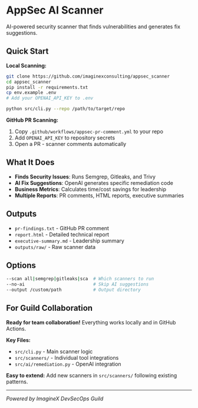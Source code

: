 # AppSec AI Scanner

AI-powered security scanner that finds vulnerabilities and generates fix suggestions.

## Quick Start

**Local Scanning:**
```bash
git clone https://github.com/imaginexconsulting/appsec_scanner
cd appsec_scanner  
pip install -r requirements.txt
cp env.example .env
# Add your OPENAI_API_KEY to .env

python src/cli.py --repo /path/to/target/repo
```

**GitHub PR Scanning:**
1. Copy `.github/workflows/appsec-pr-comment.yml` to your repo
2. Add `OPENAI_API_KEY` to repository secrets
3. Open a PR - scanner comments automatically

## What It Does

- **Finds Security Issues**: Runs Semgrep, Gitleaks, and Trivy
- **AI Fix Suggestions**: OpenAI generates specific remediation code  
- **Business Metrics**: Calculates time/cost savings for leadership
- **Multiple Reports**: PR comments, HTML reports, executive summaries

## Outputs

- `pr-findings.txt` - GitHub PR comment
- `report.html` - Detailed technical report  
- `executive-summary.md` - Leadership summary
- `outputs/raw/` - Raw scanner data

## Options

```bash
--scan all|semgrep|gitleaks|sca  # Which scanners to run
--no-ai                          # Skip AI suggestions  
--output /custom/path            # Output directory
```

## For Guild Collaboration

**Ready for team collaboration!** Everything works locally and in GitHub Actions.

**Key Files:**
- `src/cli.py` - Main scanner logic
- `src/scanners/` - Individual tool integrations  
- `src/ai/remediation.py` - OpenAI integration

**Easy to extend:** Add new scanners in `src/scanners/` following existing patterns.

---
*Powered by ImagineX DevSecOps Guild*
